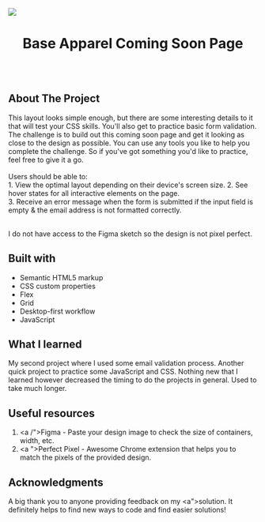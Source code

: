 <img src="https://github.com/catherineisonline/base-apparel-coming-soon-frontendmentor/blob/main/images/project-preview.png?raw=true"></img>


<h1 align="center">Base Apparel Coming Soon Page</h1>

<br>
<br>

## About The Project

<p>This layout looks simple enough, but there are some interesting details to it that will test your CSS skills. You'll also get to practice basic form validation.
The challenge is to build out this coming soon page and get it looking as close to the design as possible.
You can use any tools you like to help you complete the challenge. So if you've got something you'd like to practice, feel free to give it a go.
<br><br>Users should be able to:
<br>1. View the optimal layout depending on their device's screen size.
2. See hover states for all interactive elements on the page.
<br>
3. Receive an error message when the form is submitted if the input field is empty & the email address is not formatted correctly.

<br>
<br> <p>I do not have access to the Figma sketch so the design is not pixel perfect.</p>




## Built with 

- Semantic HTML5 markup
- CSS custom properties
- Flex
- Grid
- Desktop-first workflow
- JavaScript

## What I learned

My second project where I used some email validation process. Another quick project to practice some JavaScript and CSS. Nothing new that I learned however decreased the timing to do the projects in general. Used to take much longer.


## Useful resources

1. <a /">Figma</a> - Paste your design image to check the size of containers, width, etc.
2. <a ">Perfect Pixel</a> - Awesome Chrome extension that helps you to match the pixels of the provided design.



## Acknowledgments

A big thank you to anyone providing feedback on my <a">solution</a>. It definitely helps to find new ways to code and find easier solutions! 
